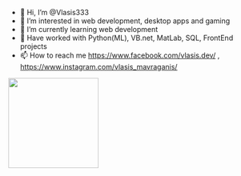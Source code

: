 - 👋 Hi, I’m @Vlasis333
- 👀 I’m interested in web development, desktop apps and gaming
- 🌱 I’m currently learning web development
- 💞️ Have worked with Python(ML), VB.net, MatLab, SQL, FrontEnd projects
- 📫 How to reach me https://www.facebook.com/vlasis.dev/  ,  https://www.instagram.com/vlasis_mavraganis/

<!---
Vlasis333/Vlasis333 is a ✨ special ✨ repository because its `README.md` (this file) appears on your GitHub profile.
You can click the Preview link to take a look at your changes.
--->


<img height="180em" src="https://github-readme-stats.vercel.app/api?username=Vlasis333&show_icons=true&hide_border=true&&count_private=true&include_all_commits=true" />
